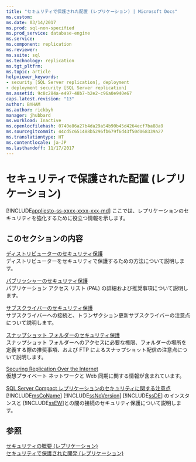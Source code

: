 ```yaml
---
title: "セキュリティで保護された配置 (レプリケーション) | Microsoft Docs"
ms.custom: 
ms.date: 03/14/2017
ms.prod: sql-non-specified
ms.prod_service: database-engine
ms.service: 
ms.component: replication
ms.reviewer: 
ms.suite: sql
ms.technology: replication
ms.tgt_pltfrm: 
ms.topic: article
helpviewer_keywords:
- security [SQL Server replication], deployment
- deployment security [SQL Server replication]
ms.assetid: 9c8c284a-e497-48b7-b2e2-c96a0e940e67
caps.latest.revision: "13"
author: BYHAM
ms.author: rickbyh
manager: jhubbard
ms.workload: Inactive
ms.openlocfilehash: 0740e86a27b4da29a54b90b45d4264ecf7ba88a9
ms.sourcegitcommit: 44cd5c651488b5296fb679f6d43f50d068339a27
ms.translationtype: HT
ms.contentlocale: ja-JP
ms.lasthandoff: 11/17/2017
---
```

# <a name="secure-deployment-replication"></a>セキュリティで保護された配置 (レプリケーション)
[!INCLUDE[appliesto-ss-xxxx-xxxx-xxx-md](../../../includes/appliesto-ss-xxxx-xxxx-xxx-md.md)] ここでは、レプリケーションのセキュリティを強化するために役立つ情報を示します。  
  
## <a name="in-this-section"></a>このセクションの内容  
 [ディストリビューターのセキュリティ保護](../../../relational-databases/replication/security/secure-the-distributor.md)  
 ディストリビューターをセキュリティで保護するための方法について説明します。  
  
 [パブリッシャーのセキュリティ保護](../../../relational-databases/replication/security/secure-the-publisher.md)  
 パブリケーション アクセス リスト (PAL) の詳細および推奨事項について説明します。  
  
 [サブスクライバーのセキュリティ保護](../../../relational-databases/replication/security/secure-the-subscriber.md)  
 サブスクライバーへの接続と、トランザクション更新サブスクライバーの注意点について説明します。  
  
 [スナップショット フォルダーのセキュリティ保護](../../../relational-databases/replication/security/secure-the-snapshot-folder.md)  
 スナップショット フォルダーへのアクセスに必要な権限、フォルダーの場所を定義する際の推奨事項、および FTP によるスナップショット配信の注意点について説明します。  
  
 [Securing Replication Over the Internet](../../../relational-databases/replication/security/securing-replication-over-the-internet.md)  
 仮想プライベート ネットワークと Web 同期に関する情報が含まれています。  
  
 [SQL Server Compact レプリケーションのセキュリティに関する注意点](../../../relational-databases/replication/security/security-considerations-for-sql-server-compact-replication.md)  
 [!INCLUDE[msCoName](../../../includes/msconame-md.md)] [!INCLUDE[ssNoVersion](../../../includes/ssnoversion-md.md)] [!INCLUDE[ssDE](../../../includes/ssde-md.md)] のインスタンスと [!INCLUDE[ssEW](../../../includes/ssew-md.md)]との間の接続のセキュリティ保護について説明します。  
  
## <a name="see-also"></a>参照  
 [セキュリティの概要 &#40;レプリケーション&#41;](../../../relational-databases/replication/security/security-overview-replication.md)   
 [セキュリティで保護された開発 &#40;レプリケーション&#41;](../../../relational-databases/replication/security/secure-development-replication.md)  
  
  
